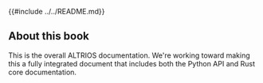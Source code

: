 {{#include ../../README.md}}

## About this book
This is the overall ALTRIOS documentation. We're working toward making this a fully integrated document that includes both the Python API and Rust core documentation. 


